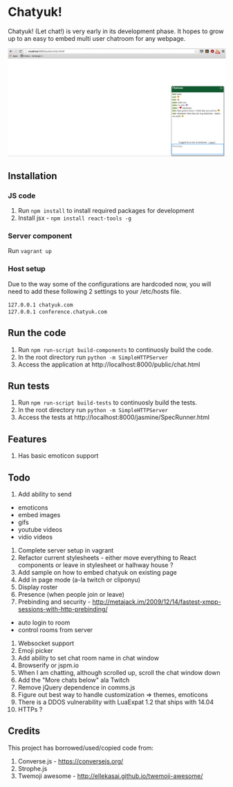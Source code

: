 # Chatyuk!

Chatyuk! (Let chat!) is very early in its development phase. It hopes to grow up to an easy to embed multi user chatroom for any webpage.

![Crappy screenshot](/docs/imgs/screenshot.png?raw=true "Crappy screenshot")

## Installation

### JS code

1. Run `npm install` to install required packages for development
2. Install jsx -  `npm install react-tools -g`

### Server component

Run `vagrant up`

### Host setup

Due to the way some of the configurations are hardcoded now, you will need to add these following 2 settings to your /etc/hosts file. 

```
127.0.0.1 chatyuk.com
127.0.0.1 conference.chatyuk.com
```

## Run the code

1. Run `npm run-script build-components` to continuosly build the code.
2. In the root directory run `python -m SimpleHTTPServer`
3. Access the application at http://localhost:8000/public/chat.html

## Run tests

1. Run `npm run-script build-tests` to continuosly build the tests.
2. In the root directory run `python -m SimpleHTTPServer`
3. Access the tests at http://localhost:8000/jasmine/SpecRunner.html

## Features

1. Has basic emoticon support

## Todo

1. Add ability to send 
  - emoticons
  - embed images
  - gifs
  - youtube videos
  - vidio videos
1. Complete server setup in vagrant
1. Refactor current stylesheets - either move everything to React components or leave in stylesheet or halhway house ? 
1. Add sample on how to embed chatyuk on existing page
1. Add in page mode (a-la twitch or cliponyu)
1. Display roster
1. Presence (when people join or leave)
1. Prebinding and security - http://metajack.im/2009/12/14/fastest-xmpp-sessions-with-http-prebinding/
  - auto login to room
  - control rooms from server
1. Websocket support
1. Emoji picker
1. Add ability to set chat room name in chat window
1. Browserify or jspm.io
1. When I am chatting, although scrolled up, scroll the chat window down
1. Add the "More chats below" ala Twitch
1. Remove jQuery dependence in comms.js
1. Figure out best way to handle customization => themes, emoticons 
1. There is a DDOS vulnerability with LuaExpat 1.2 that ships with 14.04
1. HTTPs ?


## Credits

This project has borrowed/used/copied code from:

1. Converse.js - https://conversejs.org/
1. Strophe.js
1. Twemoji awesome - http://ellekasai.github.io/twemoji-awesome/

